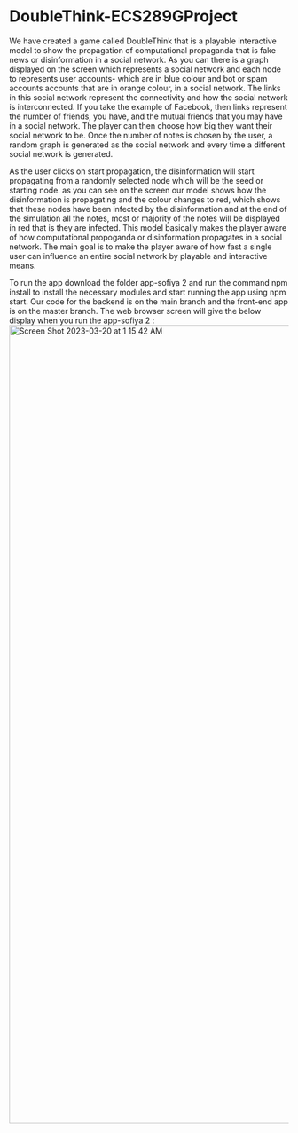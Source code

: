 # DoubleThink-ECS289GProject

We have created a game called DoubleThink that is a playable interactive model to show the propagation of computational propaganda that is fake news or disinformation in a social network. As you can there is a graph displayed on the screen which represents a social network and each node to represents user accounts- which are in blue colour and bot or spam accounts accounts that are in orange colour, in a social network. The links in this social network represent the connectivity and how the social network is interconnected. If you take the example of Facebook, then links represent the number of friends, you have, and the mutual friends that you may have in a social network. The player can then choose how big they want their social network to be. Once the number of notes is chosen by the user, a random graph is generated as the social network and every time a different social network is generated.

As the user clicks on start propagation, the disinformation will start propagating from a randomly selected node which will be the seed or starting node. as you can see on the screen our model shows how the disinformation is propagating and the colour changes to red, which shows that these nodes have been infected by the disinformation and at the end of the simulation all the notes, most or majority of the notes will be displayed in red that is they are infected. This model basically makes the player aware of how computational propoganda or disinformation propagates in a social network. The main goal is to make the player aware of how fast a single user can influence an entire social network by playable and interactive means.

To run the app download the folder app-sofiya 2 and run the command npm install to install the necessary modules and start running the app using npm start. 
Our code for the backend is on the main branch and the front-end app is on the master branch. 
The web browser screen will give the below display when you run the app-sofiya 2 :
<img width="1440" alt="Screen Shot 2023-03-20 at 1 15 42 AM" src="https://user-images.githubusercontent.com/70507595/226700430-237fa323-8dfb-4301-a988-20cdf14b24ab.png">



